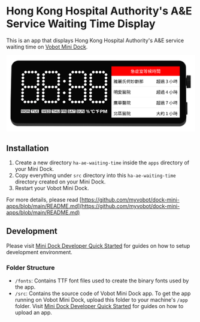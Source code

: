 # Hong Kong Hospital Authority's A&E Service Waiting Time Display

This is an app that displays Hong Kong Hospital Authority's A&E service waiting time on [Vobot Mini Dock](https://getvobot.com/mini-dock).

![Screenshot](./screenshot.png)

## Installation

1. Create a new directory `ha-ae-waiting-time` inside the `apps` directory of your Mini Dock.
2. Copy everything under `src` directory into this `ha-ae-waiting-time` directory created on your Mini Dock.
3. Restart your Vobot Mini Dock.

For more details, please read [https://github.com/myvobot/dock-mini-apps/blob/main/README.md](https://github.com/myvobot/dock-mini-apps/blob/main/README.md)

## Development

Please visit [Mini Dock Developer Quick Started](https://dock.myvobot.com/developer/getting_started/) for guides on how to setup development environment.

### Folder Structure

- `/fonts`: Contains TTF font files used to create the binary fonts used by the app.
- `/src`: Contains the source code of Vobot Mini Dock app. To get the app running on Vobot Mini Dock, upload this folder to your machine's `/app` folder. Visit [Mini Dock Developer Quick Started](https://dock.myvobot.com/developer/getting_started/) for guides on how to upload an app.
